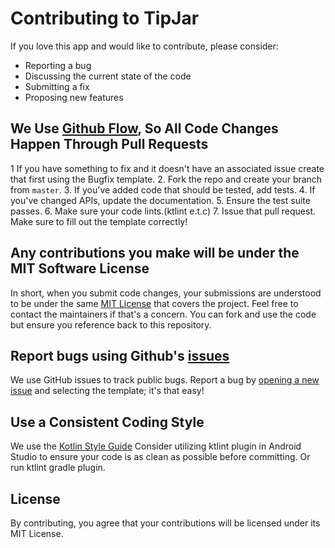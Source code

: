 # Contributing to TipJar
If you love this app and would like to contribute, please consider:

- Reporting a bug
- Discussing the current state of the code
- Submitting a fix
- Proposing new features

## We Use [Github Flow](https://guides.github.com/introduction/flow/index.html), So All Code Changes Happen Through Pull Requests

1  If you have something to fix and it doesn't have an associated issue create that first using the Bugfix template.
2. Fork the repo and create your branch from `master`.
3. If you've added code that should be tested, add tests.
4. If you've changed APIs, update the documentation.
5. Ensure the test suite passes.
6. Make sure your code lints.(ktlint e.t.c)
7. Issue that pull request. Make sure to fill out the template correctly!

## Any contributions you make will be under the MIT Software License
In short, when you submit code changes, your submissions are understood to be under the same [MIT License](http://choosealicense.com/licenses/mit/) that covers the project. Feel free to contact the maintainers if that's a concern.
You can fork and use the code but ensure you reference back to this repository. 

## Report bugs using Github's [issues](https://github.com/mufasa08/TipJar/issues)
We use GitHub issues to track public bugs. Report a bug by [opening a new issue]() and selecting the template; it's that easy!

## Use a Consistent Coding Style
We use the [Kotlin Style Guide](https://developer.android.com/kotlin/style-guide)
Consider utilizing ktlint plugin in Android Studio to ensure your code is as clean as possible before committing. 
Or run ktlint gradle plugin.

## License
By contributing, you agree that your contributions will be licensed under its MIT License.
